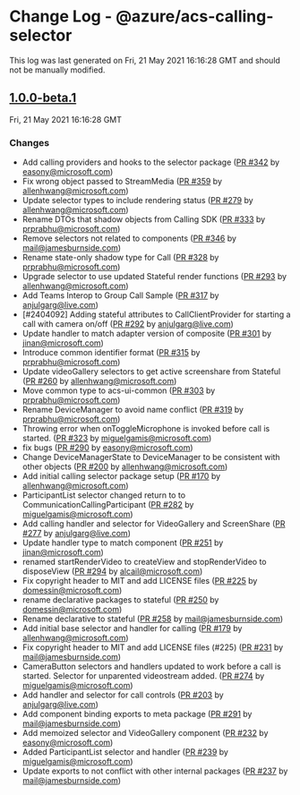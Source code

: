# Change Log - @azure/acs-calling-selector

This log was last generated on Fri, 21 May 2021 16:16:28 GMT and should not be manually modified.

<!-- Start content -->

## [1.0.0-beta.1](https://github.com/azure/communication-ui-sdk/tree/@azure/acs-calling-selector_v1.0.0-beta.1)

Fri, 21 May 2021 16:16:28 GMT

### Changes

- Add calling providers and hooks to the selector package ([PR #342](https://github.com/azure/communication-ui-sdk/pull/342) by easony@microsoft.com)
- Fix wrong object passed to StreamMedia ([PR #359](https://github.com/azure/communication-ui-sdk/pull/359) by allenhwang@microsoft.com)
- Update selector types to include rendering status ([PR #279](https://github.com/azure/communication-ui-sdk/pull/279) by allenhwang@microsoft.com)
- Rename DTOs that shadow objects from Calling SDK ([PR #333](https://github.com/azure/communication-ui-sdk/pull/333) by prprabhu@microsoft.com)
- Remove selectors not related to components ([PR #346](https://github.com/azure/communication-ui-sdk/pull/346) by mail@jamesburnside.com)
- Rename state-only shadow type for Call ([PR #328](https://github.com/azure/communication-ui-sdk/pull/328) by prprabhu@microsoft.com)
- Upgrade selector to use updated Stateful render functions ([PR #293](https://github.com/azure/communication-ui-sdk/pull/293) by allenhwang@microsoft.com)
- Add Teams Interop to Group Call Sample ([PR #317](https://github.com/azure/communication-ui-sdk/pull/317) by anjulgarg@live.com)
- [#2404092] Adding stateful attributes to CallClientProvider for starting a call with camera on/off ([PR #292](https://github.com/azure/communication-ui-sdk/pull/292) by anjulgarg@live.com)
- Update handler to match adapter version of composite ([PR #301](https://github.com/azure/communication-ui-sdk/pull/301) by jinan@microsoft.com)
- Introduce common identifier format ([PR #315](https://github.com/azure/communication-ui-sdk/pull/315) by prprabhu@microsoft.com)
- Update videoGallery selectors to get active screenshare from Stateful ([PR #260](https://github.com/azure/communication-ui-sdk/pull/260) by allenhwang@microsoft.com)
- Move common type to acs-ui-common ([PR #303](https://github.com/azure/communication-ui-sdk/pull/303) by prprabhu@microsoft.com)
- Rename DeviceManager to avoid name conflict ([PR #319](https://github.com/azure/communication-ui-sdk/pull/319) by prprabhu@microsoft.com)
- Throwing error when onToggleMicrophone is invoked before call is started. ([PR #323](https://github.com/azure/communication-ui-sdk/pull/323) by miguelgamis@microsoft.com)
- fix bugs ([PR #290](https://github.com/azure/communication-ui-sdk/pull/290) by easony@microsoft.com)
- Change DeviceManagerState to DeviceManager to be consistent with other objects ([PR #200](https://github.com/azure/communication-ui-sdk/pull/200) by allenhwang@microsoft.com)
- Add initial calling selector package setup ([PR #170](https://github.com/azure/communication-ui-sdk/pull/170) by allenhwang@microsoft.com)
- ParticipantList selector changed return to to CommunicationCallingParticipant ([PR #282](https://github.com/azure/communication-ui-sdk/pull/282) by miguelgamis@microsoft.com)
- Add calling handler and selector for VideoGallery and ScreenShare ([PR #277](https://github.com/azure/communication-ui-sdk/pull/277) by anjulgarg@live.com)
- Update handler type to match component ([PR #251](https://github.com/azure/communication-ui-sdk/pull/251) by jinan@microsoft.com)
- renamed startRenderVideo to createView and stopRenderVideo to disposeView ([PR #294](https://github.com/azure/communication-ui-sdk/pull/294) by alcail@microsoft.com)
- Fix copyright header to MIT and add LICENSE files ([PR #225](https://github.com/azure/communication-ui-sdk/pull/225) by domessin@microsoft.com)
- rename declarative packages to stateful ([PR #250](https://github.com/azure/communication-ui-sdk/pull/250) by domessin@microsoft.com)
- Rename declarative to stateful ([PR #258](https://github.com/azure/communication-ui-sdk/pull/258) by mail@jamesburnside.com)
- Add initial base selector and handler for calling ([PR #179](https://github.com/azure/communication-ui-sdk/pull/179) by allenhwang@microsoft.com)
- Fix copyright header to MIT and add LICENSE files (#225) ([PR #231](https://github.com/azure/communication-ui-sdk/pull/231) by mail@jamesburnside.com)
- CameraButton selectors and handlers updated to work before a call is started. Selector for unparented videostream added. ([PR #274](https://github.com/azure/communication-ui-sdk/pull/274) by miguelgamis@microsoft.com)
- Add handler and selector for call controls ([PR #203](https://github.com/azure/communication-ui-sdk/pull/203) by anjulgarg@live.com)
- Add component binding exports to meta package ([PR #291](https://github.com/azure/communication-ui-sdk/pull/291) by mail@jamesburnside.com)
- Add memoized selector and VideoGallery component ([PR #232](https://github.com/azure/communication-ui-sdk/pull/232) by easony@microsoft.com)
- Added ParticipantList selector and handler ([PR #239](https://github.com/azure/communication-ui-sdk/pull/239) by miguelgamis@microsoft.com)
- Update exports to not conflict with other internal packages ([PR #237](https://github.com/azure/communication-ui-sdk/pull/237) by mail@jamesburnside.com)
